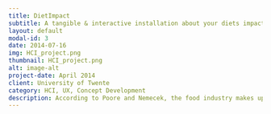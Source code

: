 ```yaml
---
title: DietImpact
subtitle: A tangible & interactive installation about your diets impact on the world
layout: default
modal-id: 3
date: 2014-07-16
img: HCI_project.png
thumbnail: HCI_project.png
alt: image-alt
project-date: April 2014
client: University of Twente
category: HCI, UX, Concept Development
description: According to Poore and Nemecek, the food industry makes up over a quarter (26%) of global greenhouse emissions (GHG emissions). These emissions come from the land used to grow livestock and non-meat food (24%), crop production for livestock and humans (27%), livestock’s and fisheries’ emissions (31%) and the supplychain of food (18%). While eating locally reduces the emissions through the supply chain which accounts to 18% of food emissions, growing livestock on a farm accounts for 31% of them. But not only are there differences in GHG emissions in the process steps of food production, the differences also exist between specific food types; while a kilogram of peas emits only 1 kilogram of GHG emissions, a kilogram of beef emits 60 times more. Poultry and pork have lower footprints but are still higher than most plant-based foods, at 6 and 7 kg CO2-equivalents. Therefore, lowering the consumption of food that generates high GHG emissions represents an important step to reduce the overall carbon footprint, which is defined as the total amount of GHG emissions which are caused by an individual, event, organisation or product. The carbon footprint should be reduced, because of its warming effect on the planet’s atmosphere. The main aim of this project is to make consumers aware of the environmental impact of their daily food choices. This means that they will be confronted with their own carbon footprint resulting from their dietary habits. By interacting with an interactive table with plates tangible pieces representing food components, users will be able to experimentally try how much different food types impact the environment. The carbon footprint is then outputted in a multi-sensory, inclusive heat pies surrounding the plates and vapor tubes attached to the table. In this idea, both elements of effective learning, according to  are being used. The expressive activity that embodies the learners behaviour simply entails putting tangible food representation on a plate. The exploratoryactivity is observing how much the presented multi-modal information changes based on the contents on the plate. The design of this project was strongly based on the human perspective, founding decision on learning, memory, perception and emotions.
---
```

